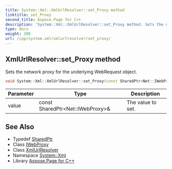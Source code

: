 ```yaml
---
title: System::Xml::XmlUrlResolver::set_Proxy method
linktitle: set_Proxy
second_title: Aspose.Page for C++
description: 'System::Xml::XmlUrlResolver::set_Proxy method. Sets the network proxy for the underlying WebRequest object in C++.'
type: docs
weight: 200
url: /cpp/system.xml/xmlurlresolver/set_proxy/
---
```

## XmlUrlResolver::set_Proxy method


Sets the network proxy for the underlying WebRequest object.

```cpp
void System::Xml::XmlUrlResolver::set_Proxy(const SharedPtr<Net::IWebProxy> &value)
```


| Parameter | Type | Description |
| --- | --- | --- |
| value | const SharedPtr\<Net::IWebProxy\>\& | The value to set. |

## See Also

* Typedef [SharedPtr](../../../system/sharedptr/)
* Class [IWebProxy](../../../system.net/iwebproxy/)
* Class [XmlUrlResolver](../)
* Namespace [System::Xml](../../)
* Library [Aspose.Page for C++](../../../)
